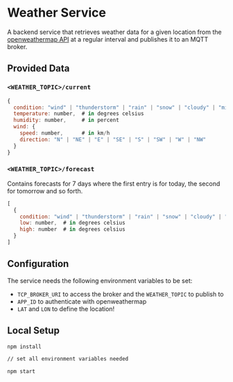 # Weather Service

A backend service that retrieves weather data for a given location from the [openweathermap API](https://openweathermap.org/api) at a regular interval and publishes it to an MQTT broker.

## Provided Data

### `<WEATHER_TOPIC>/current`

```javascript
{
  condition: "wind" | "thunderstorm" | "rain" | "snow" | "cloudy" | "mixed" | "sunny",
  temperature: number,  # in degrees celsius
  humidity: number,     # in percent
  wind: {
    speed: number,      # in km/h
    direction: "N" | "NE" | "E" | "SE" | "S" | "SW" | "W" | "NW"
  }
}
```

### `<WEATHER_TOPIC>/forecast`

Contains forecasts for 7 days where the first entry is for today, the second for tomorrow and so forth.

```javascript
[
  {
    condition: "wind" | "thunderstorm" | "rain" | "snow" | "cloudy" | "mixed" | "sunny",
    low: number,  # in degrees celsius
    high: number  # in degrees celsius
  }
]
```

## Configuration

The service needs the following environment variables to be set:

* `TCP_BROKER_URI` to access the broker and the `WEATHER_TOPIC` to publish to
* `APP_ID` to authenticate with openweathermap
* `LAT` and `LON` to define the location!

## Local Setup

```bash
npm install

// set all environment variables needed

npm start
```


